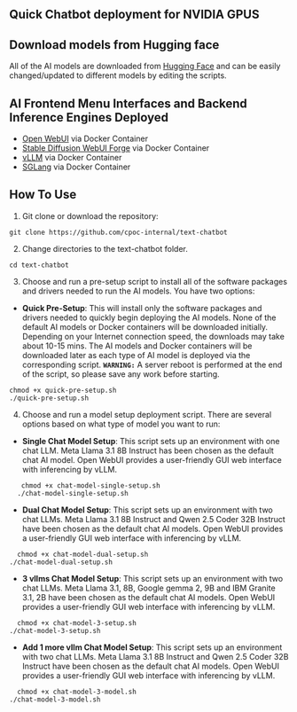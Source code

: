 ## Quick Chatbot deployment for NVIDIA GPUS

## Download models from Hugging face

All of the AI models are downloaded from [Hugging Face](https://huggingface.co) and can be easily changed/updated to different models by editing the scripts.

## AI Frontend Menu Interfaces and Backend Inference Engines Deployed
- [Open WebUI](https://github.com/open-webui/open-webui) via Docker Container
- [Stable Diffusion WebUI Forge](https://github.com/lllyasviel/stable-diffusion-webui-forge) via Docker Container
- [vLLM](https://github.com/vllm-project/vllm) via Docker Container
- [SGLang](https://github.com/sgl-project/sglang) via Docker Container



## How To Use
   
1. Git clone or download the repository:
  ```
  git clone https://github.com/cpoc-internal/text-chatbot
  ```
2. Change directories to the text-chatbot folder.
  ```
  cd text-chatbot
  ```

3. Choose and run a pre-setup script to install all of the software packages and drivers needed to run the AI models. You have two options:

  - **Quick Pre-Setup**: This will install only the software packages and drivers needed to quickly begin deploying the AI models. None of the default AI models or Docker containers will be downloaded initially. Depending on your Internet connection speed, the downloads may take about 10-15 mins. The AI models and Docker containers will be downloaded later as each type of AI model is deployed via the corresponding script. **`WARNING:`** A server reboot is performed at the end of the script, so please save any work before starting.
  ```
  chmod +x quick-pre-setup.sh
  ./quick-pre-setup.sh
  ```
4. Choose and run a model setup deployment script. There are several options based on what type of model you want to run:
  - **Single Chat Model Setup**: This script sets up an environment with one chat LLM. Meta Llama 3.1 8B Instruct has been chosen as the default chat AI model. Open WebUI provides a user-friendly GUI web interface with inferencing by vLLM.
  ```
     chmod +x chat-model-single-setup.sh
    ./chat-model-single-setup.sh
  ```

  - **Dual Chat Model Setup**: This script sets up an environment with two chat LLMs. Meta Llama 3.1 8B Instruct and Qwen 2.5 Coder 32B Instruct have been chosen as the default chat AI models. Open WebUI provides a user-friendly GUI web interface with inferencing by vLLM.
  ```
    chmod +x chat-model-dual-setup.sh
  ./chat-model-dual-setup.sh
  ```

 - **3 vllms Chat Model Setup**: This script sets up an environment with two chat LLMs. Meta Llama 3.1, 8B, Google gemma 2, 9B and IBM Granite 3.1, 2B have been chosen as the default chat AI models. Open WebUI provides a user-friendly GUI web interface with inferencing by vLLM.
  ```
    chmod +x chat-model-3-setup.sh
  ./chat-model-3-setup.sh
  ```

   - **Add 1 more vllm Chat Model Setup**: This script sets up an environment with two chat LLMs. Meta Llama 3.1 8B Instruct and Qwen 2.5 Coder 32B Instruct have been chosen as the default chat AI models. Open WebUI provides a user-friendly GUI web interface with inferencing by vLLM.
  ```
    chmod +x chat-model-3-model.sh
  ./chat-model-3-model.sh
  ```

  

